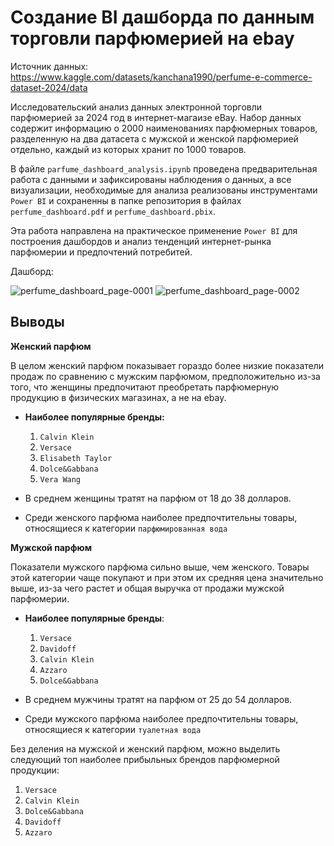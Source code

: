 # Создание BI дашборда по данным торговли парфюмерией на ebay


Источник данных: https://www.kaggle.com/datasets/kanchana1990/perfume-e-commerce-dataset-2024/data

Исследовательский анализ данных электронной торговли парфюмерией за 2024 год в интернет-магаизе eBay. Набор данных содержит информацию о 2000 наименованиях парфюмерных товаров, разделенную на два датасета с мужской и женской парфюмерией отдельно, каждый из которых хранит по 1000 товаров.

В файле `parfume_dashboard_analysis.ipynb` проведена предварительная работа с данными и зафиксированы наблюдения о данных, а все визуализации, необходимые для анализа реализованы инструментами `Power BI` и сохраненны в папке репозитория в файлах `perfume_dashboard.pdf` и `perfume_dashboard.pbix`.

Эта работа направлена на практическое применение `Power BI` для построения дашбордов и анализ тенденций интернет-рынка парфюмерии и предпочтений потребитей.

Дашборд:

![perfume_dashboard_page-0001](https://github.com/gruliju/analytical-projects/assets/73644596/8fae7366-7749-4741-8c44-0172b0819f0c)
![perfume_dashboard_page-0002](https://github.com/gruliju/analytical-projects/assets/73644596/c16ba41c-5a6c-4134-b138-64585c7ec039)


## Выводы

**Женский парфюм**

В целом женский парфюм показывает гораздо более низкие показатели продаж по сравнению с мужским парфюмом, предположительно из-за того, что женщины предпочитают преобретать парфюмерную продукцию в физических магазинах, а не на ebay. 

* **Наиболее популярные бренды:**
     1. `Calvin Klein`
     2. `Versace`
     3. `Elisabeth Taylor`
     4. `Dolce&Gabbana`
     5. `Vera Wang`

* В среднем женщины тратят на парфюм от 18 до 38 долларов. 

* Среди женского парфюма наиболее предпочтительны товары, относящиеся к категории `парфюмированная вода`


**Мужской парфюм**

Показатели мужского парфюма сильно выше, чем женского. Товары этой категории чаще покупают и при этом их средняя цена значительно выше, из-за чего растет и общая выручка от продажи мужской парфюмерии. 

* **Наиболее популярные бренды**:
     1. `Versace`
     2. `Davidoff`
     3. `Calvin Klein`
     4. `Azzaro`
     5. `Dolce&Gabbana`

* В среднем мужчины тратят на парфюм от 25 до 54 долларов. 

* Среди мужского парфюма наиболее предпочтительны товары, относящиеся к категории `туалетная вода`

Без деления на мужской и женский парфюм, можно выделить следующий топ наиболее прибыльных брендов парфюмерной продукции:

 1. `Versace`
 2. `Calvin Klein`
 3. `Dolce&Gabbana`
 4. `Davidoff`
 5. `Azzaro`
